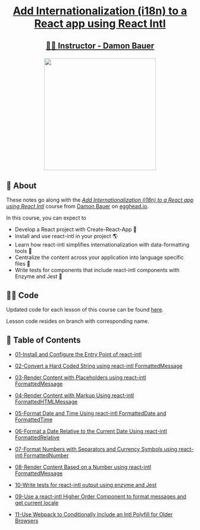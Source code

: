 <h1><p align="center"><a href="https://egghead.io/courses/add-internationalization-i18n-to-a-react-app-using-react-intl">Add Internationalization (i18n) to a React app using React Intl</a></p></h1>

<h2><p align="center"><a href="https://egghead.io/instructors/damon-bauer"> 👨‍🏫 Instructor - Damon Bauer</a></p></h2>

<p align="center"><img src="https://d2eip9sf3oo6c2.cloudfront.net/series/square_covers/000/000/124/full/EGH_React_i18n.png" width="300"/></p>

## 🌟 About 
These notes go along with the *[Add Internationalization (i18n) to a React app using React Intl](https://egghead.io/courses/add-internationalization-i18n-to-a-react-app-using-react-intl)* course from [Damon Bauer](https://egghead.io/instructors/damon-bauer) on [egghead.io](http://egghead.io/).

In this course, you can expect to
- Develop a React project with Create-React-App 🔨
- Install and use react-intl in your project 🌎
- Learn how react-intl simplifies internationalization with data-formatting tools 📝
- Centralize the content across your application into language specific files 💬
- Write tests for components that include react-intl components with Enzyme and Jest 🧪

## 👩‍💻 Code
Updated code for each lesson of this course can be found [here]().

Lesson code resides on branch with corresponding name.

## 📖 Table of Contents

- [01-Install and Configure the Entry Point of react-intl](01-install-and-configure-the-entry-point-of-react-intl.md)

- [02-Convert a Hard Coded String using react-intl FormattedMessage](02-convert-a-hard-coded-string-using-react-intl-formatted-message.md)

- [03-Render Content with Placeholders using react-intl FormattedMessage](03-render-content-with-placeholders-using-react-intl-formatted-message.md)

- [04-Render Content with Markup Using react-intl FormattedHTMLMessage](04-render-content-with-markup-using-react-intl-formatted-html-message.md)

- [05-Format Date and Time Using react-intl FormattedDate and FormattedTime](05-format-date-and-time-using-react-intl-formatted-date-and-formatted-time.md)

- [06-Format a Date Relative to the Current Date Using react-intl FormattedRelative](06-format-a-date-relative-to-the-current-date-using-react-intl-formatted-relative.md)

- [07-Format Numbers with Separators and Currency Symbols using react-intl FormattedNumber](07-format-numbers-with-separators-and-currency-symbols-using-react-intl-formatted-number.md)

- [08-Render Content Based on a Number using react-intl FormattedMessage](08-render-content-based-on-a-number-using-react-intl-formatted-message.md)

- [10-Write tests for react-intl output using enzyme and Jest](10-write-tests-for-react-intl-output-using-enzyme-and-jest.md)

- [09-Use a react-intl Higher Order Component to format messages and get current locale](09-use-a-react-intl-higher-order-component-to-format-messages-and-get-current-locale.md)

- [11-Use Webpack to Conditionally Include an Intl Polyfill for Older Browsers](11-use-webpack-to-conditionally-include-an-intl-polyfill-for-older-browsers.md)

